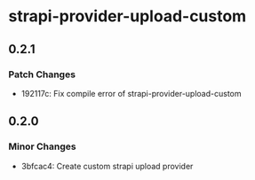 # strapi-provider-upload-custom

## 0.2.1

### Patch Changes

- 192117c: Fix compile error of strapi-provider-upload-custom

## 0.2.0

### Minor Changes

- 3bfcac4: Create custom strapi upload provider
